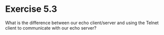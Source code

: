 # Exercise 5.3
What is the difference between our echo client/server and using the Telnet client to communicate with our echo server? 
